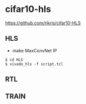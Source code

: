 # cifar10-hls
https://github.com/rjkris/cifar10-HLS

## HLS
  - make MaxConvNet IP
  ```
  $ cd HLS
  $ vivado_hls -f script.tcl
  ```


## RTL

## TRAIN


